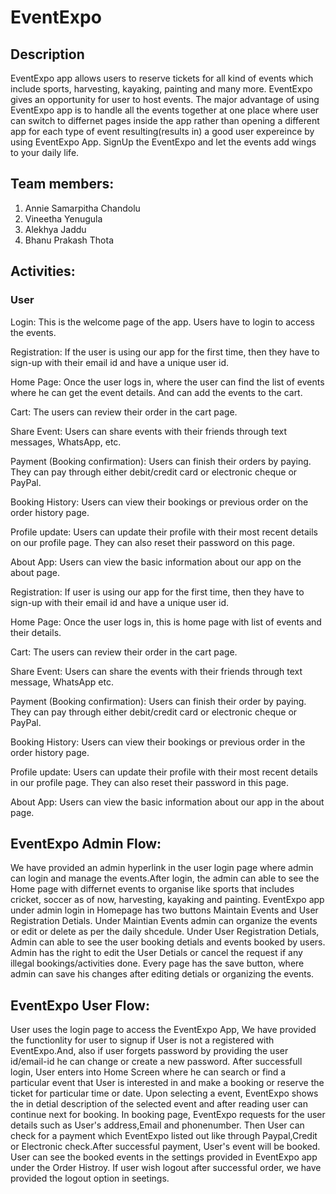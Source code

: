 

# EventExpo
## Description
EventExpo app allows users to reserve tickets for all kind of events which include sports, harvesting, kayaking, painting and many more. EventExpo gives an opportunity for user to host events. The major advantage of using EventExpo app is to handle all the events together at one place where user can switch to differnet pages inside the app rather than opening a different app for each type of event resulting(results in) a good user expereince by using EventExpo App. SignUp the EventExpo and let the events add wings to your daily life. 

## Team members:
1. Annie Samarpitha Chandolu
2. Vineetha Yenugula
3. Alekhya Jaddu
4. Bhanu Prakash Thota

## Activities:
### User
Login:
This is the welcome page of the app. Users have to login to access the events.

Registration:
If the user is using our app for the first time, then they have to sign-up with their email id and have a unique user id.

Home Page:
Once the user logs in, where the user can find the list of events where he can get the event details. And can add the events to the cart.

Cart:
The users can review their order in the cart page.

Share Event:
Users can share events with their friends through text messages, WhatsApp, etc.

Payment (Booking confirmation):
Users can finish their orders by paying. They can pay through either debit/credit card or electronic cheque or PayPal.

Booking History:
Users can view their bookings or previous order on the order history page.

Profile update:
Users can update their profile with their most recent details on our profile page. They can also reset their password on this page.

About App:
Users can view the basic information about our app on the about page.

Registration:
If user is using our app for the first time, then they have to sign-up with their email id and have a unique user id.

Home Page:
Once the user logs in, this is home page with list of events and their details.

Cart:
The users can review their order in the cart page.

Share Event:
Users can share the events with their friends through text message, WhatsApp etc.

Payment (Booking confirmation):
Users can finish their order by paying. They can pay through either debit/credit card or electronic cheque or PayPal.

Booking History:
Users can view their bookings or previous order in the order history page.

Profile update:
Users can update their profile with their most recent details in our profile page. They can also reset their password in this page.

About App:
Users can view the basic information about our app in the about page.



## EventExpo Admin Flow:

We have provided an admin hyperlink in the user login page where admin can login and manage the events.After login, the admin can able to see the Home page with differnet events to organise like sports that includes cricket, soccer as of now, harvesting, kayaking and painting.
EventExpo app under admin login in Homepage has two buttons Maintain Events and User Registration Detials.
Under Maintian Events admin can organize the events or edit or delete as per the daily shcedule.
Under User Registration Detials, Admin can able to see the user booking detials and events booked by users. Admin has the right to edit the User Detials or cancel the request if any illegal bookings/activities done.
Every page has the save button, where admin can save his changes after editing detials or organizing the events.

## EventExpo User Flow:

User uses the login page to access the EventExpo App, We have provided the functionlity for user to signup if User is not a registered with EventExpo.And, also if user 
forgets password by providing the user id/email-id he can change or create a new password.
After successfull login, User enters into Home Screen where he can search or find a particular event that User is interested in and make a booking or reserve the ticket for particular time or date.
Upon selecting a event, EventExpo shows the in detial description of the selected event and after reading user can continue next for booking.
In booking page, EventExpo requests for the user details such as User's address,Email and phonenumber. Then User can check for a payment which EventExpo listed out
like through Paypal,Credit or Electronic check.After successful payment, User's event will be booked.
User can see the booked events in the settings provided in EventExpo app under the Order Histroy.
If user wish logout after successful order, we have provided the logout option in seetings.


